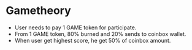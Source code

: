 # Gametheory

 - User needs to pay 1 GAME token for participate.
 - From 1 GAME token, 80% burned and 20% sends to coinbox wallet.
 - When user get highest score, he get 50% of coinbox amount.